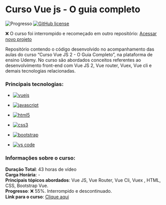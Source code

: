 # Curso Vue js - O guia completo
![Progresso](https://img.shields.io/badge/Progresso-55%25-red) 
<a href="https://unlicense.org/" target="_blank"><img alt="GitHub license" src="https://img.shields.io/github/license/CastroFilipe/curso-vue-js-2-o-guia-completo"></a>  

:x: O curso foi interrompido e recomeçado em outro repositório: [Acessar novo projeto](https://github.com/CastroFilipe/curso-vue-guia-completo)

Repositório contendo o código desenvolvido no acompanhamento das aulas do curso “Curso Vue JS 2 - O Guia Completo”, na plataforma de ensino Udemy. No curso são abordados conceitos referentes ao desenvolvimento front-end com Vue JS 2, Vue router, Vuex, Vue cli e demais tecnologias relacionadas.

### Principais tecnologias: 
- <a href="https://vuejs.org/" target="_blank"><img src="https://img.shields.io/badge/VUE-FRAMEWORK-3fba84?style=flat-square&logo=vue.js" alt="vuejs"></a>  
    
- <a href="https://developer.mozilla.org/pt-BR/docs/Web/JavaScript" target="_blank"><img src="https://img.shields.io/badge/JAVASCRIPT-PROGRAMMING-dbc412?style=flat-square&logo=javascript" alt="javascript"></a>  

- <a href="https://www.w3.org/standards/webdesign/htmlcss" target="_blank"><img src="https://img.shields.io/badge/HTML-MARKUP-brown?style=flat-square&logo=html5" alt="html5"></a>  
- <a href="https://www.w3.org/standards/webdesign/htmlcss" target="_blank"><img src="https://img.shields.io/badge/CSS-STYLE-blue?style=flat-square&logo=css3" alt="css3"></a>  

- <a href="https://getbootstrap.com/" target="_blank"><img src="https://img.shields.io/badge/BOOTSTRAP-CSS%20FRAMEWORK-6c37b8?style=flat-square&logo=bootstrap" alt="bootstrap"></a>  

- <a href="https://code.visualstudio.com/" target="_blank"><img src="https://img.shields.io/badge/CODE-TOOLS-5151d8?style=flat-square&logo=visual%20studio%20code" alt="vs code"></a>  

### Informações sobre o curso:
**Duração Total**: 43 horas de vídeo  
**Carga Horária**: -  
**Principais tópicos abordados**: Vue JS, Vue Router, Vue Cli, Vuex , HTML, CSS, Bootstrap Vue.  
**Progresso**: :x: 55%. Interrompido e descontinuado.  
**Link para o curso**: [Clique aqui](https://www.udemy.com/course/vue-js-completo/)


